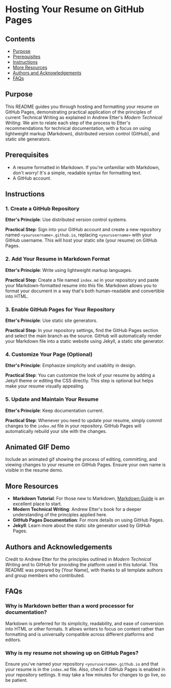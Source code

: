 # Hosting Your Resume on GitHub Pages

## Contents

- [Purpose](#Purpose)
- [Prerequisites](#Prerequisites)
- [Instructions](#Instructions)
- [More Resources](#More-Resources)
- [Authors and Acknowledgements](#Authors-and-Acknowledgements)
- [FAQs](#FAQs)

## Purpose

This README guides you through hosting and formatting your resume on GitHub Pages, demonstrating practical application of the principles of current Technical Writing as explained in Andrew Etter's *Modern Technical Writing*. We aim to relate each step of the process to Etter's recommendations for technical documentation, with a focus on using lightweight markup (Markdown), distributed version control (GitHub), and static site generators.

## Prerequisites

- A resume formatted in Markdown. If you're unfamiliar with Markdown, don't worry! It's a simple, readable syntax for formatting text.
- A GitHub account.

## Instructions

### 1. Create a GitHub Repository

**Etter's Principle**: Use distributed version control systems.

**Practical Step**: Sign into your GitHub account and create a new repository named `<yourusername>.github.io`, replacing `<yourusername>` with your GitHub username. This will host your static site (your resume) on GitHub Pages.

### 2. Add Your Resume in Markdown Format

**Etter's Principle**: Write using lightweight markup languages.

**Practical Step**: Create a file named `index.md` in your repository and paste your Markdown-formatted resume into this file. Markdown allows you to format your document in a way that's both human-readable and convertible into HTML.

### 3. Enable GitHub Pages for Your Repository

**Etter's Principle**: Use static site generators.

**Practical Step**: In your repository settings, find the GitHub Pages section and select the main branch as the source. GitHub will automatically render your Markdown file into a static website using Jekyll, a static site generator.

### 4. Customize Your Page (Optional)

**Etter's Principle**: Emphasize simplicity and usability in design.

**Practical Step**: You can customize the look of your resume by adding a Jekyll theme or editing the CSS directly. This step is optional but helps make your resume visually appealing.

### 5. Update and Maintain Your Resume

**Etter's Principle**: Keep documentation current.

**Practical Step**: Whenever you need to update your resume, simply commit changes to the `index.md` file in your repository. GitHub Pages will automatically rebuild your site with the changes.

## Animated GIF Demo

Include an animated gif showing the process of editing, committing, and viewing changes to your resume on GitHub Pages. Ensure your own name is visible in the resume demo.

## More Resources

- **Markdown Tutorial**: For those new to Markdown, [Markdown Guide](https://www.markdownguide.org/getting-started/) is an excellent place to start.
- **Modern Technical Writing**: Andrew Etter's book for a deeper understanding of the principles applied here.
- **GitHub Pages Documentation**: For more details on using GitHub Pages.
- **Jekyll**: Learn more about the static site generator used by GitHub Pages.

## Authors and Acknowledgements

Credit to Andrew Etter for the principles outlined in *Modern Technical Writing* and to GitHub for providing the platform used in this tutorial. This README was prepared by [Your Name], with thanks to all template authors and group members who contributed.

## FAQs

### Why is Markdown better than a word processor for documentation?

Markdown is preferred for its simplicity, readability, and ease of conversion into HTML or other formats. It allows writers to focus on content rather than formatting and is universally compatible across different platforms and editors.

### Why is my resume not showing up on GitHub Pages?

Ensure you've named your repository `<yourusername>.github.io` and that your resume is in the `index.md` file. Also, check if GitHub Pages is enabled in your repository settings. It may take a few minutes for changes to go live, so be patient.
